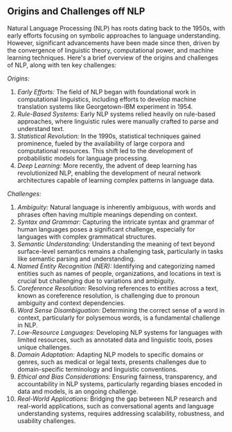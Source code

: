 ## Origins and Challenges off NLP

Natural Language Processing (NLP) has roots dating back to the 1950s, with early efforts focusing on symbolic approaches to language understanding. However, significant advancements have been made since then, driven by the convergence of linguistic theory, computational power, and machine learning techniques. Here's a brief overview of the origins and challenges of NLP, along with ten key challenges:

*Origins:*
1. *Early Efforts:* The field of NLP began with foundational work in computational linguistics, including efforts to develop machine translation systems like Georgetown-IBM experiment in 1954.
2. *Rule-Based Systems:* Early NLP systems relied heavily on rule-based approaches, where linguistic rules were manually crafted to parse and understand text.
3. *Statistical Revolution:* In the 1990s, statistical techniques gained prominence, fueled by the availability of large corpora and computational resources. This shift led to the development of probabilistic models for language processing.
4. *Deep Learning:* More recently, the advent of deep learning has revolutionized NLP, enabling the development of neural network architectures capable of learning complex patterns in language data.

*Challenges:*
1. *Ambiguity:* Natural language is inherently ambiguous, with words and phrases often having multiple meanings depending on context.
2. *Syntax and Grammar:* Capturing the intricate syntax and grammar of human languages poses a significant challenge, especially for languages with complex grammatical structures.
3. *Semantic Understanding:* Understanding the meaning of text beyond surface-level semantics remains a challenging task, particularly in tasks like semantic parsing and understanding.
4. *Named Entity Recognition (NER):* Identifying and categorizing named entities such as names of people, organizations, and locations in text is crucial but challenging due to variations and ambiguity.
5. *Coreference Resolution:* Resolving references to entities across a text, known as coreference resolution, is challenging due to pronoun ambiguity and context dependencies.
6. *Word Sense Disambiguation:* Determining the correct sense of a word in context, particularly for polysemous words, is a fundamental challenge in NLP.
7. *Low-Resource Languages:* Developing NLP systems for languages with limited resources, such as annotated data and linguistic tools, poses unique challenges.
8. *Domain Adaptation:* Adapting NLP models to specific domains or genres, such as medical or legal texts, presents challenges due to domain-specific terminology and linguistic conventions.
9. *Ethical and Bias Considerations:* Ensuring fairness, transparency, and accountability in NLP systems, particularly regarding biases encoded in data and models, is an ongoing challenge.
10. *Real-World Applications:* Bridging the gap between NLP research and real-world applications, such as conversational agents and language understanding systems, requires addressing scalability, robustness, and usability challenges.